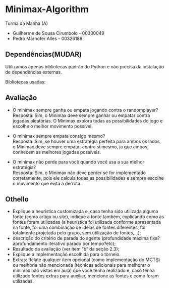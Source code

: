 # Minimax-Algorithm

Turma da Manha (A)

- Guilherme de Sousa Cirumbolo - 00330049       
- Pedro Marhofer Alles - 00326188       

## Dependências(MUDAR)
Utilizamos apenas bibliotecas padrão do Python e não precisa da instalação de dependências externas.

Bibliotecas usadas: 

## Avaliação 
 
- O minimax sempre ganha ou empata jogando contra o randomplayer?    
Resposta: Sim, o Minimax deve sempre ganhar ou empatar contra jogadas aleatórias. O Minimax explora todas as possibilidades do jogo e escolhe o melhor movimento possível.

- O minimax sempre empata consigo mesmo?    
Resposta: Sim, se houver uma estratégia perfeita para ambos os lados, o Minimax deve sempre empatar contra si mesmo, ja que ambos conhecem as melhores jogadas possíveis.

- O minimax não perde para você quando você usa a sua melhor estratégia?    
Resposta: Sim, o Minimax não deve perder se for implementado corretamente, pois ele calcula todas as possibilidades e sempre escolhe o movimento que evita a derrota.      

## Othello
- Explique  a  heurística  customizada  e,  caso  tenha  sido  utilizada  alguma  fonte  (como 
artigo ou site), indique a fonte também, explicando como as fontes foram utilizadas (a 
heurística foi utilizada conforme apresentada na fonte, foi uma combinação de ideias 
de fontes diferentes, foi totalmente projetada pelo grupo, sem utilização de fontes,...);  
- descrição do critério de parada do agente (profundidade máxima fixa? 
aprofundamento iterativo parado por tempo?etc); 
- Resultado da avaliação (ver item “b” da seção 2.3); 
- Explique a implementação escolhida para o torneio. 
- Extras: Relate qualquer item opcional (como implementação do MCTS) ou melhoria 
não mencionada (técnicas adicionais para melhorar o minimax não vistas em aula) que 
você tenha realizado e, caso tenha utilizado fontes extras para auxiliar, mencione as 
fontes e como foram utilizadas.